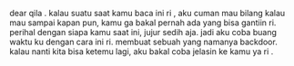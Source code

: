 dear qila . 
  kalau  suatu saat kamu baca ini ri , aku cuman mau bilang kalau mau sampai kapan pun, 
 kamu ga bakal pernah ada yang bisa gantiin ri. perihal dengan siapa kamu saat ini, jujur
 sedih aja. jadi aku coba buang waktu ku dengan cara ini ri. membuat sebuah yang namanya backdoor. 
 kalau nanti kita bisa ketemu lagi, aku bakal coba jelasin ke kamu ya ri . 
